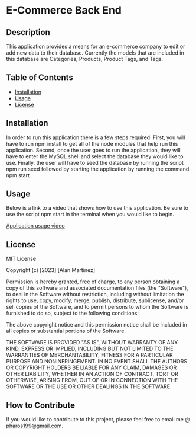 # E-Commerce Back End

## Description

This application provides a means for an e-commerce company to edit or add new data to their database. Currently the models that are included in this database are Categories, Products, Product Tags, and Tags. 

## Table of Contents 

- [Installation](#installation)
- [Usage](#usage)
- [License](#license)

## Installation

In order to run this application there is a few steps required. First, you will have to run npm install to get all of the node modules that help run this application. Second, once the user goes to run the application, they will have to enter the MySQL shell and select the database they would like to use. Finally, the user will have to seed the database by running the script npm run seed followed by starting the application by running the command npm start.

## Usage

Below is a link to a video that shows how to use this application. Be sure to use the script npm start in the terminal when you would like to begin.

[Application usage video](https://drive.google.com/file/d/1kHfCdb80YXOQTq5AdkYrCaCzbxRUd_Xt/view)


## License

MIT License

Copyright (c) [2023] [Alan Martinez]

Permission is hereby granted, free of charge, to any person obtaining a copy
of this software and associated documentation files (the "Software"), to deal
in the Software without restriction, including without limitation the rights
to use, copy, modify, merge, publish, distribute, sublicense, and/or sell
copies of the Software, and to permit persons to whom the Software is
furnished to do so, subject to the following conditions:

The above copyright notice and this permission notice shall be included in all
copies or substantial portions of the Software.

THE SOFTWARE IS PROVIDED "AS IS", WITHOUT WARRANTY OF ANY KIND, EXPRESS OR
IMPLIED, INCLUDING BUT NOT LIMITED TO THE WARRANTIES OF MERCHANTABILITY,
FITNESS FOR A PARTICULAR PURPOSE AND NONINFRINGEMENT. IN NO EVENT SHALL THE
AUTHORS OR COPYRIGHT HOLDERS BE LIABLE FOR ANY CLAIM, DAMAGES OR OTHER
LIABILITY, WHETHER IN AN ACTION OF CONTRACT, TORT OR OTHERWISE, ARISING FROM,
OUT OF OR IN CONNECTION WITH THE SOFTWARE OR THE USE OR OTHER DEALINGS IN THE
SOFTWARE.


## How to Contribute

If you would like to contribute to this project, please feel free to email me @ pharos199@gmail.com.